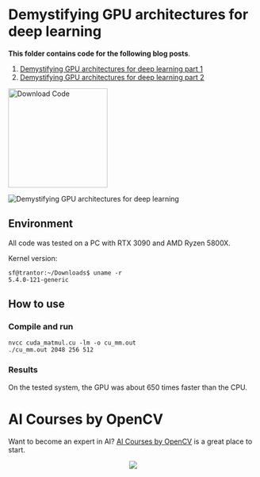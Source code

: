 # Demystifying GPU architectures for deep learning

**This folder contains code for the following blog posts**.
1. [Demystifying GPU architectures for deep learning part 1](https://learnopencv.com/demystifying-gpu-architectures-for-deep-learning/)
2. [Demystifying GPU architectures for deep learning part 2](https://learnopencv.com/demystifying-gpu-architectures-for-deep-learning-part-2/)

[<img src="https://learnopencv.com/wp-content/uploads/2022/07/download-button-e1657285155454.png" alt="Download Code" width="200">](https://www.dropbox.com/sh/b5y85yjyt1cxizn/AACpsOeqXcLJUMclEql7qXiEa?dl=1)

<img src="https://learnopencv.com/wp-content/uploads/2022/07/Demystifying-GPU-architectures-for-deep-learning.jpg" alt="Demystifying GPU architectures for deep learning">

## Environment
All code was tested on a PC with RTX 3090 and AMD Ryzen 5800X.

Kernel version:
```Shell
sf@trantor:~/Downloads$ uname -r
5.4.0-121-generic
```
## How to use

### Compile and run

```Shell
nvcc cuda_matmul.cu -lm -o cu_mm.out
./cu_mm.out 2048 256 512
```

### Results

On the tested system, the GPU was about 650 times faster than the CPU.


# AI Courses by OpenCV

Want to become an expert in AI? [AI Courses by OpenCV](https://opencv.org/courses/) is a great place to start. 

<a href="https://opencv.org/courses/">
<p align="center"> 
<img src="https://www.learnopencv.com/wp-content/uploads/2020/04/AI-Courses-By-OpenCV-Github.png">
</p>
</a>

